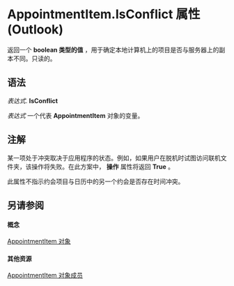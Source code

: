 
# AppointmentItem.IsConflict 属性 (Outlook)

返回一个 **boolean 类型的值** ，用于确定本地计算机上的项目是否与服务器上的副本不同。只读的。


## 语法

 _表达式_. **IsConflict**

 _表达式_ 一个代表 **AppointmentItem** 对象的变量。


## 注解

某一项处于冲突取决于应用程序的状态。例如，如果用户在脱机时试图访问联机文件夹，该操作将失败。在此方案中， **操作** 属性将返回 **True** 。

此属性不指示约会项目与日历中的另一个约会是否存在时间冲突。


## 另请参阅


#### 概念


[AppointmentItem 对象](204a409d-654e-27aa-643a-8344c631b82d.md)
#### 其他资源


[AppointmentItem 对象成员](c72c459d-6d3c-7a05-aa4a-b1b767ddc0b2.md)